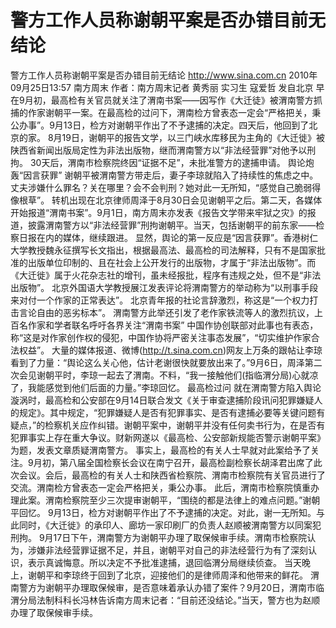 # 警方工作人员称谢朝平案是否办错目前无结论

警方工作人员称谢朝平案是否办错目前无结论
http://www.sina.com.cn  2010年09月25日13:57  南方周末
作者：南方周末记者 黄秀丽 实习生 寇爱哲 发自北京
早在9月初，最高检有关官员就关注了渭南书案——因写作《大迁徒》被渭南警方抓捕的作家谢朝平一案。在最高检的过问下，渭南检方曾表态一定会“严格把关，秉公办事”。9月13日，检方对谢朝平作出了不予逮捕的决定。四天后，他回到了北京的家。
8月19日，谢朝平的报告文学，以三门峡水库移民为主角的《大迁徙》被陕西省新闻出版局定性为非法出版物，继而渭南警方以“非法经营罪”对他予以刑拘。
30天后，渭南市检察院终因“证据不足”，未批准警方的逮捕申请。
舆论炮轰“因言获罪”
谢朝平被渭南警方带走后，妻子李琼就陷入了持续性的焦虑之中。丈夫涉嫌什么罪名？关在哪里？会不会判刑？她对此一无所知，“感觉自己脆弱得像根草”。
转机出现在北京律师周泽于8月30日会见谢朝平之后。第二天，各媒体开始报道“渭南书案”。9月1日，南方周末亦发表《报告文学带来牢狱之灾》的报道，披露渭南警方以“非法经营罪”刑拘谢朝平。当天，包括谢朝平的前东家——检察日报在内的媒体，继续跟进。
显然，舆论的第一反应是“因言获罪”。香港树仁大学教授魏永征撰写长文指出，根据最高法、最高检的司法解释，只有不是国家批准的出版单位印制的、且在社会上公开发行的出版物，才属于“非法出版物”。而《大迁徙》属于火花杂志社的增刊，虽未经报批，程序有违规之处，但不是“非法出版物”。
北京外国语大学教授展江发表评论将渭南警方的举动称为“以刑事手段来对付一个作家的正常表达”。
北京青年报的社论言辞激烈，称这是“一个权力打击言论自由的恶劣标本”。
渭南警方此举还引发了老作家铁流等人的激烈抗议，上百名作家和学者联名呼吁各界关注“渭南书案”
中国作协创联部对此事也有表态，称“这是对作家创作权的侵犯，中国作协将严密关注事态发展”，“切实维护作家合法权益”。
大量的媒体报道、微博(http://t.sina.com.cn)网友上万条的跟帖让李琼看到了力量：“舆论这么关心他，估计老谢很快就要放出来了。”9月6日，周泽第二次会见谢朝平时，李琼一起去了渭南。不料，“我一接触他们(指临渭分局)心就凉了，我能感觉到他们后面的力量。”李琼回忆。
最高检过问
就在渭南警方陷入舆论漩涡时，最高检和公安部在9月14日联合发文《关于审查逮捕阶段讯问犯罪嫌疑人的规定》。其中规定，“犯罪嫌疑人是否有犯罪事实、是否有逮捕必要等关键问题有疑点，”的检察机关应作纠错。谢朝平案中，谢朝平并没有任何卖书行为，在是否有犯罪事实上存在重大争议。财新网遂以《最高检、公安部新规能否警示谢朝平案》为题，发表文章质疑渭南警方。
事实上，最高检的有关人士早就对此案给予了关注。9月初，第八届全国检察长会议在南宁召开，最高检副检察长胡泽君出席了此次会议。会后，最高检的有关人士和陕西省检察院、渭南市检察院有关官员进行了交流。渭南检方曾表态一定会严格把关，秉公办事。
此后，渭南市检察院慎重办理此案。渭南检察院至少三次提审谢朝平，“围绕的都是法律上的难点问题。”谢朝平回忆。
9月13日，检方对谢朝平作出了不予逮捕的决定。对此，谢一无所知。与此同时，《大迁徙》的承印人、廊坊一家印刷厂的负责人赵顺被渭南警方以同案犯刑拘。
9月17日下午，渭南警方为谢朝平办理了取保候审手续。渭南市检察院认为，涉嫌非法经营罪证据不足，并且，谢朝平对自己的非法经营行为有了深刻认识，表示真诚悔意。所以决定不予批准逮捕，退回临渭分局继续侦查。
当天晚上，谢朝平和李琼终于回到了北京，迎接他们的是律师周泽和他带来的鲜花。
渭南警方为谢朝平办理取保候审，是否意味着承认办错了案件？9月20日，渭南市临渭分局法制科科长冯林告诉南方周末记者：“目前还没结论。”当天，警方也为赵顺办理了取保候审手续。

